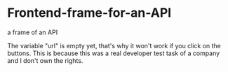 # Frontend-frame-for-an-API
a frame of an API 

The variable "url" is empty yet, that's why it won't work if you click on the buttons.
This is because this was a real developer test task of a company and I don't own the rights.
